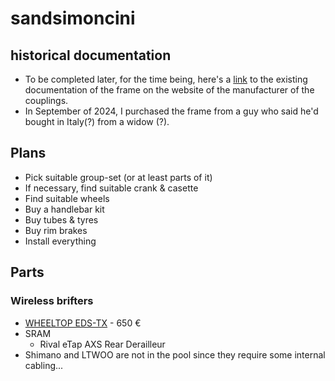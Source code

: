 # sandsimoncini
## historical documentation
* To be completed later, for the time being, here's a [link](http://www.sandsmachine.com/a_sim_r1.htm) to the existing documentation of the frame on the website of the manufacturer of the couplings.
* In September of 2024, I purchased the frame from a guy who said he'd bought in Italy(?) from a widow (?). 

## Plans
* Pick suitable group-set (or at least parts of it)
* If necessary, find suitable crank & casette
* Find suitable wheels
* Buy a handlebar kit
* Buy tubes & tyres
* Buy rim brakes
* Install everything

## Parts
### Wireless brifters
* [WHEELTOP EDS-TX](https://wheeltop.com/products/eds-bicycle-derailleur) - 650 €
* SRAM
  * Rival eTap AXS Rear Derailleur
* Shimano and LTWOO are not in the pool since they require some internal cabling...
